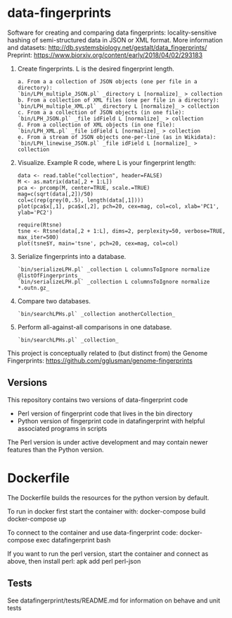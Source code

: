 # data-fingerprints
Software for creating and comparing data fingerprints: locality-sensitive hashing of semi-structured data in JSON or XML format. 
More information and datasets: http://db.systemsbiology.net/gestalt/data_fingerprints/ 
Preprint: https://www.biorxiv.org/content/early/2018/04/02/293183 

1. Create fingerprints. L is the desired fingerprint length.
	```
	a. From a a collection of JSON objects (one per file in a directory):
	`bin/LPH_multiple_JSON.pl` _directory L [normalize]_ > collection
	b. From a collection of XML files (one per file in a directory):
	`bin/LPH_multiple_XML.pl` _directory L [normalize]_ > collection
	c. From a a collection of JSON objects (in one file):
	`bin/LPH_JSON.pl` _file idField L [normalize]_ > collection
	d. From a collection of XML objects (in one file):
	`bin/LPH_XML.pl` _file idField L [normalize]_ > collection
	e. From a stream of JSON objects one-per-line (as in Wikidata):
	`bin/LPH_linewise_JSON.pl` _file idField L [normalize]_ > collection
	```

2. Visualize. Example R code, where L is your fingerprint length: 
	```
	data <- read.table("collection", header=FALSE)
	M <- as.matrix(data[,2 + 1:L])
	pca <- prcomp(M, center=TRUE, scale.=TRUE)
	mag=c(sqrt(data[,2])/50)
	col=c(rep(grey(0,.5), length(data[,1])))
	plot(pca$x[,1], pca$x[,2], pch=20, cex=mag, col=col, xlab='PC1', ylab='PC2')

	require(Rtsne)
	tsne <- Rtsne(data[,2 + 1:L], dims=2, perplexity=50, verbose=TRUE, max_iter=500)
	plot(tsne$Y, main='tsne', pch=20, cex=mag, col=col)
	```

3. Serialize fingerprints into a database.
	```
	`bin/serializeLPH.pl` _collection L columnsToIgnore normalize @listOfFingerprints_
	`bin/serializeLPH.pl` _collection L columnsToIgnore normalize *.outn.gz_
	```

4. Compare two databases.
	```
	`bin/searchLPHs.pl` _collection anotherCollection_
	```

5. Perform all-against-all comparisons in one database.
	```
	`bin/searchLPHs.pl` _collection_
	```

This project is conceptually related to (but distinct from) the Genome Fingerprints: https://github.com/gglusman/genome-fingerprints

## Versions

This repository contains two versions of data-fingerprint code
- Perl version of fingerprint code that lives in the bin directory
- Python version of fingerprint code in datafingerprint with helpful associated programs in scripts

The Perl version is under active development and may contain newer features than the Python version.

# Dockerfile

The Dockerfile builds the resources for the python version by default.

To run in docker first start the container with:
	docker-compose build
	docker-compose up

To connect to the container and use data-fingerprint code:
	docker-compose exec datafingerprint bash

If you want to run the perl version, start the container and connect as above, then install perl:
  apk add perl perl-json



## Tests

See datafingerprint/tests/README.md for information on behave and unit tests
